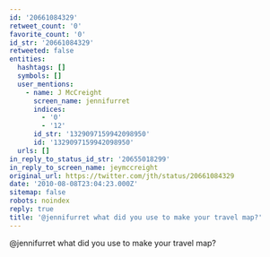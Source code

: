 ```yaml
---
id: '20661084329'
retweet_count: '0'
favorite_count: '0'
id_str: '20661084329'
retweeted: false
entities:
  hashtags: []
  symbols: []
  user_mentions:
    - name: J McCreight
      screen_name: jennifurret
      indices:
        - '0'
        - '12'
      id_str: '1329097159942098950'
      id: '1329097159942098950'
  urls: []
in_reply_to_status_id_str: '20655018299'
in_reply_to_screen_name: jeymccreight
original_url: https://twitter.com/jth/status/20661084329
date: '2010-08-08T23:04:23.000Z'
sitemap: false
robots: noindex
reply: true
title: '@jennifurret what did you use to make your travel map?'
---
```


@jennifurret what did you use to make your travel map?